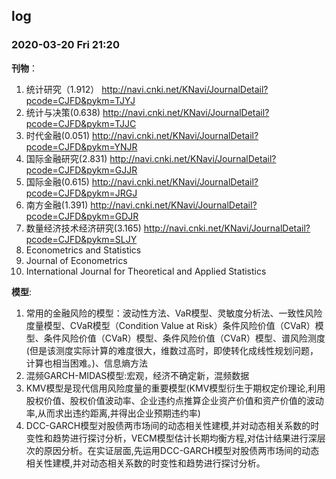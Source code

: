 ## log
### 2020-03-20 Fri 21:20
**刊物**：
1. 统计研究（1.912）
   http://navi.cnki.net/KNavi/JournalDetail?pcode=CJFD&pykm=TJYJ 
2. 统计与决策(0.638)
   http://navi.cnki.net/KNavi/JournalDetail?pcode=CJFD&pykm=TJJC
3. 时代金融(0.051)
   http://navi.cnki.net/KNavi/JournalDetail?pcode=CJFD&pykm=YNJR
4. 国际金融研究(2.831)
   http://navi.cnki.net/KNavi/JournalDetail?pcode=CJFD&pykm=GJJR
5. 国际金融(0.615)
   http://navi.cnki.net/KNavi/JournalDetail?pcode=CJFD&pykm=JRGJ
6. 南方金融(1.391)
   http://navi.cnki.net/KNavi/JournalDetail?pcode=CJFD&pykm=GDJR 
7. 数量经济技术经济研究(3.165)
   http://navi.cnki.net/KNavi/JournalDetail?pcode=CJFD&pykm=SLJY
8. Econometrics and Statistics
9. Journal of Econometrics
10. International Journal for Theoretical and Applied Statistics


**模型**:
1. 常用的金融风险的模型：波动性方法、VaR模型、灵敏度分析法、一致性风险度量模型、CVaR模型（Condition Value at Risk）条件风险价值（CVaR）模型、条件风险价值（CVaR）模型、条件风险价值（CVaR）模型、谱风险测度(但是该测度实际计算的难度很大，维数过高时，即使转化成线性规划问题，计算也相当困难。)、信息熵方法
2. 混频GARCH-MIDAS模型:宏观，经济不确定新，混频数据
3. KMV模型是现代信用风险度量的重要模型(KMV模型衍生于期权定价理论,利用股权价值、股权价值波动率、企业违约点推算企业资产价值和资产价值的波动率,从而求出违约距离,并得出企业预期违约率)
4. DCC-GARCH模型对股债两市场间的动态相关性建模,并对动态相关系数的时变性和趋势进行探讨分析，VECM模型估计长期均衡方程,对估计结果进行深层次的原因分析。在实证层面,先运用DCC-GARCH模型对股债两市场间的动态相关性建模,并对动态相关系数的时变性和趋势进行探讨分析。



